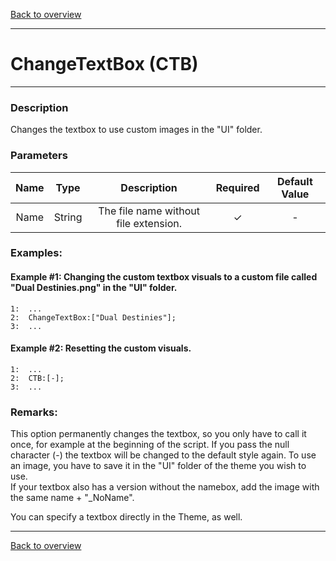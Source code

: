 [Back to overview](index.md)

---
# ChangeTextBox (CTB)
---
### Description
Changes the textbox to use custom images in the "UI" folder.

### Parameters

|Name|Type|Description|Required|Default Value|
|:---:|:---:|:---:|:---:|:---:|
|Name|String|The file name without file extension.|✓|-|

### Examples:
#### Example #1: Changing the custom textbox visuals to a custom file called "Dual Destinies.png" in the "UI" folder.
```
1:  ...
2:  ChangeTextBox:["Dual Destinies"];
3:  ...
```

#### Example #2: Resetting the custom visuals.
```
1:  ...
2:  CTB:[-];
3:  ...
```

### Remarks:
This option permanently changes the textbox, so you only have to call it once, for example at the beginning of the script. 
If you pass the null character (-) the textbox will be changed to the default style again. 
To use an image, you have to save it in the "UI" folder of the theme you wish to use.  
If your textbox also has a version without the namebox, add the image with the same name + "_NoName".

You can specify a textbox directly in the Theme, as well.

---
[Back to overview](index.md)